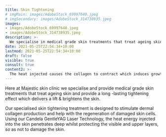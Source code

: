 ```yaml
---
title: Skin Tightening
# imgMain: images/AdobeStock_69997640.jpeg
# imgSecondary: images/AdobeStock_314738935.jpeg
images:
- images/AdobeStock_69997640.jpeg
- images/AdobeStock_314738935.jpeg
description: >-
  We specialise in medical grade skin treatments that treat ageing skin and provide a long-lasting tightening effect which delivers a lift & brightens the skin.
date: 2021-05-25T22:54:34+10:00
lastmod: 2021-05-25T22:54:34+10:00
draft: false
visible: true
consult: true
content2: >-
  The heat injected causes the collagen to contract which induces growth factors and stimulates new collagen synthesis, replacing the old collagen with new fibres that are more compact and organised, to give a less wrinkled appearance. This treatment is quick, comfortable and non-invasive with minimal downtime. Results are seen 3 months post treatments.
---
```

Here at Majestic skin clinic we specialise and provide medical grade skin treatments that treat ageing skin and provide a long -lasting tightening effect which delivers a lift & brightens the skin.

Our specialised skin tightening treatment is designed to stimulate dermal collagen production and help with the regeneration of damaged skin cells. Using our Candela GentleYAG Laser Technology, the heat energy injected into the skin penetrates deep whilst protecting the visible and upper layers, so as not to damage the skin.


